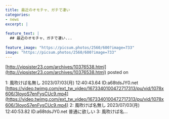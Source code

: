 ```yaml
---
title: 最近のオモチャ、ガチで凄い
categories:
- news
excerpt: |
  
feature_text: |
  ## 最近のオモチャ、ガチで凄い...
  
feature_image: "https://picsum.photos/2560/600?image=733"
image: "https://picsum.photos/2560/600?image=733"
---
```


[http://vipsister23.com/archives/10376538.html](http://vipsister23.com/archives/10376538.html)
posted on 

<!--more-->

1: 風吹けば名無し 2023/07/03(月) 12:40:43.64 ID:a68tdsJY0.net [https://video.twimg.com/ext_tw_video/1673340100472717313/pu/vid/1078x606/3IoyoS7enFysCUc9.mp4](https://video.twimg.com/ext_tw_video/1673340100472717313/pu/vid/1078x606/3IoyoS7enFysCUc9.mp4) 2: 風吹けば名無し 2023/07/03(月) 12:40:53.82 ID:a68tdsJY0.net 普通に欲しい 3: 風吹けば名...
